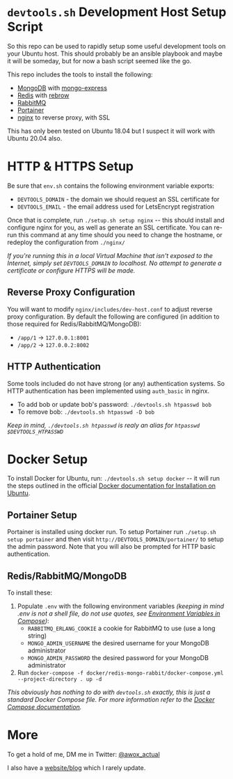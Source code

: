 # `devtools.sh` Development Host Setup Script

So this repo can be used to rapidly setup some useful development tools on your Ubuntu host. This should probably be an ansible playbook and maybe it will be someday, but for now a bash script seemed like the go.

This repo includes the tools to install the following:

* [MongoDB](https://mongodb.com) with [mongo-express](https://github.com/mongo-express/mongo-express)
* [Redis](https://redis.io/) with [rebrow](https://github.com/marians/rebrow)
* [RabbitMQ](https://www.rabbitmq.com/)
* [Portainer](https://portainer.io/)
* [nginx](https://nginx.com/) to reverse proxy, with SSL

This has only been tested on Ubuntu 18.04 but I suspect it will work with Ubuntu 20.04 also.

# HTTP & HTTPS Setup

Be sure that `env.sh` contains the following environment variable exports:

* `DEVTOOLS_DOMAIN` - the domain we should request an SSL certificate for
* `DEVTOOLS_EMAIL` - the email address used for LetsEncrypt registration

Once that is complete, run `./setup.sh setup nginx` -- this should install and configure nginx for you, as well as generate an SSL certificate. You can re-run this command at any time should you need to change the hostname, or redeploy the configuration from `./nginx/`

*If you're running this in a local Virtual Machine that isn't exposed to the Internet, simply set `DEVTOOLS_DOMAIN` to localhost. No attempt to generate a certificate or configure HTTPS will be made.*

## Reverse Proxy Configuration

You will want to modify `nginx/includes/dev-host.conf` to adjust reverse proxy configuration. By default the following are configured (in addition to those required for Redis/RabbitMQ/MongoDB):

* `/app/1` -> `127.0.0.1:8001`
* `/app/2` -> `127.0.0.2:8002`

## HTTP Authentication

Some tools included do not have strong (or any) authentication systems. So HTTP authentication has been implemented using `auth_basic` in nginx.

* To add bob or update bob's password: `./devtools.sh htpasswd bob`
* To remove bob: `./devtools.sh htpasswd -D bob`

*Keep in mind, `./devtools.sh htpasswd` is realy an alias for `htpasswd $DEVTOOLS_HTPASSWD`*

# Docker Setup

To install Docker for Ubuntu, run: `./devtools.sh setup docker` -- it will run the steps outlined in the official [Docker documentation for Installation on Ubuntu](https://docs.docker.com/engine/install/ubuntu/).

## Portainer Setup

Portainer is installed using docker run. To setup Portainer run `./setup.sh setup portainer` and then visit `http://DEVTOOLS_DOMAIN/portainer/` to setup the admin
password. Note that you will also be prompted for HTTP basic authentication.

## Redis/RabbitMQ/MongoDB

To install these:

1. Populate `.env` with the following environment variables _(keeping in mind .env is not a shell file, do not use quotes, see [Environment Variables in Compose](https://docs.docker.com/compose/environment-variables/))_:
   * `RABBITMQ_ERLANG_COOKIE` a cookie for RabbitMQ to use (use a long string)
   * `MONGO_ADMIN_USERNAME` the desired username for your MongoDB administrator
   * `MONGO_ADMIN_PASSWORD` the desired password for your MongoDB administrator
2. Run `docker-compose -f docker/redis-mongo-rabbit/docker-compose.yml --project-directory . up -d`

_This obviously has nothing to do with `devtools.sh` exactly, this is just a standard Docker Compose file. For more information refer to the [Docker Compose documentation](https://docs.docker.com/compose/)._

# More

To get a hold of me, DM me in Twitter: [@awox_actual](https://twitter.com/awox_actual)

I also have a [website/blog](https://kbni.net.au/) which I rarely update.

